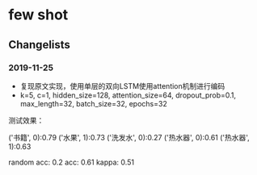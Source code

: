 # few shot

## Changelists

### 2019-11-25

- 复现原文实现，使用单层的双向LSTM使用attention机制进行编码
- k=5, c=1, hidden_size=128, attention_size=64, dropout_prob=0.1, max_length=32, batch_size=32, epochs=32

测试效果：

('书籍', 0):0.79
('水果', 1):0.73
('洗发水', 0):0.27
('热水器', 0):0.61
('热水器', 1):0.63

random acc: 0.2
acc: 0.61
kappa: 0.51

